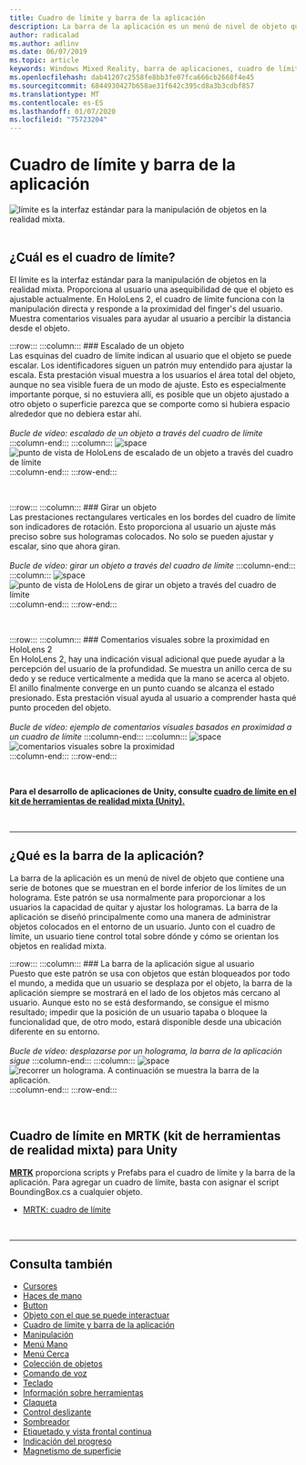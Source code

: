 ```yaml
---
title: Cuadro de límite y barra de la aplicación
description: La barra de la aplicación es un menú de nivel de objeto que contiene una serie de botones que se muestran en el borde inferior de los límites de un holograma.
author: radicalad
ms.author: adlinv
ms.date: 06/07/2019
ms.topic: article
keywords: Windows Mixed Reality, barra de aplicaciones, cuadro de límite
ms.openlocfilehash: dab41207c2558fe8bb3fe07fca666cb2668f4e45
ms.sourcegitcommit: 6844930427b658ae31f642c395cd8a3b3cdbf857
ms.translationtype: MT
ms.contentlocale: es-ES
ms.lasthandoff: 01/07/2020
ms.locfileid: "75723204"
---
```

# <a name="bounding-box-and-app-bar"></a>Cuadro de límite y barra de la aplicación
![límite es la interfaz estándar para la manipulación de objetos en la realidad mixta.](images/UX/UX_Hero_BoundingBox.jpg)<br>
<br>

## <a name="what-is-the-bounding-box"></a>¿Cuál es el cuadro de límite?

El límite es la interfaz estándar para la manipulación de objetos en la realidad mixta. Proporciona al usuario una asequibilidad de que el objeto es ajustable actualmente. En HoloLens 2, el cuadro de límite funciona con la manipulación directa y responde a la proximidad del finger's del usuario. Muestra comentarios visuales para ayudar al usuario a percibir la distancia desde el objeto.

:::row:::
    :::column:::
        ### <a name="scaling-an-objectbr"></a>Escalado de un objeto<br>
        Las esquinas del cuadro de límite indican al usuario que el objeto se puede escalar. Los identificadores siguen un patrón muy entendido para ajustar la escala. Esta prestación visual muestra a los usuarios el área total del objeto, aunque no sea visible fuera de un modo de ajuste. Esto es especialmente importante porque, si no estuviera allí, es posible que un objeto ajustado a otro objeto o superficie parezca que se comporte como si hubiera espacio alrededor que no debiera estar ahí.<br>
        <br>
        *Bucle de vídeo: escalado de un objeto a través del cuadro de límite*
    :::column-end:::
        :::column:::
        ![space](images/spacer-20x582.png)<br>
       ![punto de vista de HoloLens de escalado de un objeto a través del cuadro de límite](images/HoloLens2_BoundingBox.gif)<br>
    :::column-end:::
:::row-end:::

<br>

:::row:::
    :::column:::
        ### <a name="rotating-an-objectbr"></a>Girar un objeto<br>
        Las prestaciones rectangulares verticales en los bordes del cuadro de límite son indicadores de rotación. Esto proporciona al usuario un ajuste más preciso sobre sus hologramas colocados. No solo se pueden ajustar y escalar, sino que ahora giran.<br>
        <br>
        *Bucle de vídeo: girar un objeto a través del cuadro de límite*
    :::column-end:::
        :::column:::
        ![space](images/spacer-20x582.png)<br>
       ![punto de vista de HoloLens de girar un objeto a través del cuadro de límite](images/HoloLens2_BoundingBox_Rotate.gif)<br>
    :::column-end:::
:::row-end:::

<br>

:::row:::
    :::column:::
        ### <a name="visual-feedback-on-hand-proximity-on-hololens-2br"></a>Comentarios visuales sobre la proximidad en HoloLens 2<br>
        En HoloLens 2, hay una indicación visual adicional que puede ayudar a la percepción del usuario de la profundidad. Se muestra un anillo cerca de su dedo y se reduce verticalmente a medida que la mano se acerca al objeto. El anillo finalmente converge en un punto cuando se alcanza el estado presionado. Esta prestación visual ayuda al usuario a comprender hasta qué punto proceden del objeto.<br>
        <br>
        *Bucle de vídeo: ejemplo de comentarios visuales basados en proximidad a un cuadro de límite*
    :::column-end:::
        :::column:::
        ![space](images/spacer-20x582.png)<br>
       ![comentarios visuales sobre la proximidad](images/HoloLens2_Proximity.gif)<br>
    :::column-end:::
:::row-end:::

<br>

**Para el desarrollo de aplicaciones de Unity, consulte [cuadro de límite en el kit de herramientas de realidad mixta (Unity).](https://microsoft.github.io/MixedRealityToolkit-Unity/Documentation/README_BoundingBox.html)**

<br>

---

## <a name="what-is-the-app-bar"></a>¿Qué es la barra de la aplicación?

La barra de la aplicación es un menú de nivel de objeto que contiene una serie de botones que se muestran en el borde inferior de los límites de un holograma. Este patrón se usa normalmente para proporcionar a los usuarios la capacidad de quitar y ajustar los hologramas. La barra de la aplicación se diseñó principalmente como una manera de administrar objetos colocados en el entorno de un usuario. Junto con el cuadro de límite, un usuario tiene control total sobre dónde y cómo se orientan los objetos en realidad mixta.

:::row:::
    :::column:::
        ### <a name="the-app-bar-follows-the-userbr"></a>La barra de la aplicación sigue al usuario<br>
        Puesto que este patrón se usa con objetos que están bloqueados por todo el mundo, a medida que un usuario se desplaza por el objeto, la barra de la aplicación siempre se mostrará en el lado de los objetos más cercano al usuario. Aunque esto no se está desformando, se consigue el mismo resultado; impedir que la posición de un usuario tapaba o bloquee la funcionalidad que, de otro modo, estará disponible desde una ubicación diferente en su entorno. <br>
        <br>
        *Bucle de vídeo: desplazarse por un holograma, la barra de la aplicación sigue*
    :::column-end:::
        :::column:::
        ![space](images/spacer-20x582.png)<br>
       ![recorrer un holograma. A continuación se muestra la barra de la aplicación.](images/HoloLens2_AppBarFollowing.gif)<br>
    :::column-end:::
:::row-end:::

<br>


## <a name="bounding-box-in-mrtk-mixed-reality-toolkit-for-unity"></a>Cuadro de límite en MRTK (kit de herramientas de realidad mixta) para Unity
**[MRTK](https://github.com/Microsoft/MixedRealityToolkit-Unity)** proporciona scripts y Prefabs para el cuadro de límite y la barra de la aplicación. Para agregar un cuadro de límite, basta con asignar el script BoundingBox.cs a cualquier objeto.

* [MRTK: cuadro de límite](https://microsoft.github.io/MixedRealityToolkit-Unity/Documentation/README_BoundingBox.html)


<br>

---


## <a name="see-also"></a>Consulta también

* [Cursores](cursors.md)
* [Haces de mano](point-and-commit.md)
* [Button](button.md)
* [Objeto con el que se puede interactuar](interactable-object.md)
* [Cuadro de límite y barra de la aplicación](app-bar-and-bounding-box.md)
* [Manipulación](direct-manipulation.md)
* [Menú Mano](hand-menu.md)
* [Menú Cerca](near-menu.md)
* [Colección de objetos](object-collection.md)
* [Comando de voz](voice-input.md)
* [Teclado](keyboard.md)
* [Información sobre herramientas](tooltip.md)
* [Claqueta](slate.md)
* [Control deslizante](slider.md)
* [Sombreador](shader.md)
* [Etiquetado y vista frontal continua](billboarding-and-tag-along.md)
* [Indicación del progreso](progress.md)
* [Magnetismo de superficie](surface-magnetism.md)
